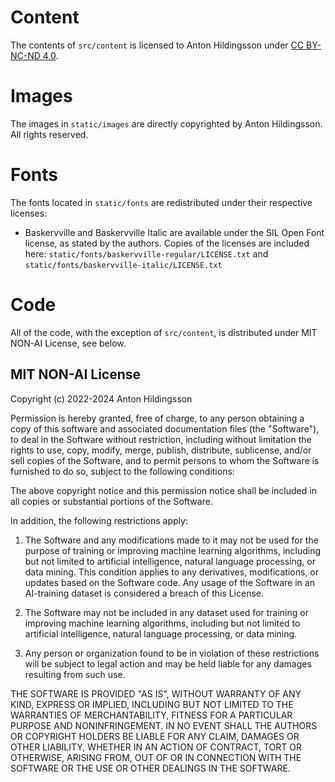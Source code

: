 # Content
The contents of `src/content` is licensed to Anton Hildingsson under [CC BY-NC-ND 4.0](https://creativecommons.org/licenses/by-nc-nd/4.0/).

# Images
The images in `static/images` are directly copyrighted by Anton Hildingsson. All rights reserved.

# Fonts
The fonts located in `static/fonts` are redistributed under their respective licenses:

* Baskervville and Baskervville Italic are available under the SIL Open Font license, as stated by the authors. Copies of the licenses are included here: `static/fonts/baskervville-regular/LICENSE.txt` and `static/fonts/baskervville-italic/LICENSE.txt`

# Code
All of the code, with the exception of `src/content`, is distributed under MIT NON-AI License, see below.

## MIT NON-AI License
Copyright (c) 2022-2024 Anton Hildingsson

Permission is hereby granted, free of charge, to any person obtaining a copy
of this software and associated documentation files (the "Software"), to deal
in the Software without restriction, including without limitation the rights
to use, copy, modify, merge, publish, distribute, sublicense, and/or sell
copies of the Software, and to permit persons to whom the Software is
furnished to do so, subject to the following conditions:

The above copyright notice and this permission notice shall be included in all
copies or substantial portions of the Software.

In addition, the following restrictions apply:

1. The Software and any modifications made to it may not be used for the purpose of training or improving machine learning algorithms,
including but not limited to artificial intelligence, natural language processing, or data mining. This condition applies to any derivatives,
modifications, or updates based on the Software code. Any usage of the Software in an AI-training dataset is considered a breach of this License.

2. The Software may not be included in any dataset used for training or improving machine learning algorithms,
including but not limited to artificial intelligence, natural language processing, or data mining.

3. Any person or organization found to be in violation of these restrictions will be subject to legal action and may be held liable
for any damages resulting from such use.

THE SOFTWARE IS PROVIDED "AS IS", WITHOUT WARRANTY OF ANY KIND, EXPRESS OR
IMPLIED, INCLUDING BUT NOT LIMITED TO THE WARRANTIES OF MERCHANTABILITY,
FITNESS FOR A PARTICULAR PURPOSE AND NONINFRINGEMENT. IN NO EVENT SHALL THE
AUTHORS OR COPYRIGHT HOLDERS BE LIABLE FOR ANY CLAIM, DAMAGES OR OTHER
LIABILITY, WHETHER IN AN ACTION OF CONTRACT, TORT OR OTHERWISE, ARISING FROM,
OUT OF OR IN CONNECTION WITH THE SOFTWARE OR THE USE OR OTHER DEALINGS IN THE
SOFTWARE.
